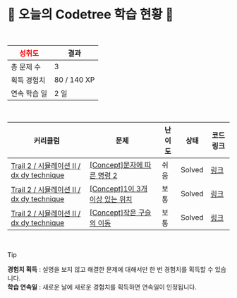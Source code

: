 # 🌲 오늘의 Codetree 학습 현황 🌲

<br />

| <span style="color:red;display:block;text-align:center;"> **성취도**</span> | 결과 |
|---|---|
| 총 문제 수 | 3 |
| 획득 경험치 | 80 / 140 XP |
| 연속 학습 일 | 2 일 |

<br />

|커리큘럼|문제|난이도|상태|코드 링크|
|---|---|---|---|---|
|[Trail 2 / 시뮬레이션 II / dx dy technique](https://https://en.codetree.ai/trail-info/novice-mid/)|[[Concept]문자에 따른 명령 2](https://https://en.codetree.ai/trails/complete/curated-cards/intro-text-based-commands2/)|쉬움|Solved|[링크](https://github.com/biiit4894/codeTree-algo-study/blob/main/250110/%EB%AC%B8%EC%9E%90%EC%97%90%20%EB%94%B0%EB%A5%B8%20%EB%AA%85%EB%A0%B9%202/text-based-commands2.java)|
|[Trail 2 / 시뮬레이션 II / dx dy technique](https://https://en.codetree.ai/trail-info/novice-mid/)|[[Concept]1이 3개 이상 있는 위치](https://https://en.codetree.ai/trails/complete/curated-cards/intro-place-more-than-3-ones/)|보통|Solved|[링크](https://github.com/biiit4894/codeTree-algo-study/blob/main/250110/1%EC%9D%B4%203%EA%B0%9C%20%EC%9D%B4%EC%83%81%20%EC%9E%88%EB%8A%94%20%EC%9C%84%EC%B9%98/place-more-than-3-ones.java)|
|[Trail 2 / 시뮬레이션 II / dx dy technique](https://https://en.codetree.ai/trail-info/novice-mid/)|[[Concept]작은 구슬의 이동](https://https://en.codetree.ai/trails/complete/curated-cards/intro-small-marble-movement/)|보통|Solved|[링크](https://github.com/biiit4894/codeTree-algo-study/blob/main/250110/%EC%9E%91%EC%9D%80%20%EA%B5%AC%EC%8A%AC%EC%9D%98%20%EC%9D%B4%EB%8F%99/small-marble-movement.java)|


<br />

> [!TIP]
> **경험치 획득** : 설명을 보지 않고 해결한 문제에 대해서만 한 번 경험치를 획득할 수 있습니다.  
> **학습 연속일** : 새로운 날에 새로운 경험치를 획득하면 연속일이 인정됩니다.

